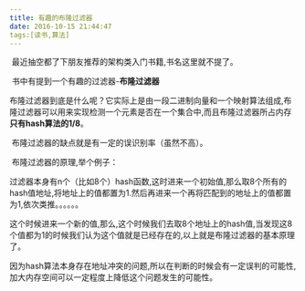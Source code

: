 ```yaml
---
title: 有趣的布隆过滤器
date: 2016-10-15 21:44:47
tags:[读书,算法]
---
```


​	最近抽空都了下朋友推荐的架构类入门书籍,书名这里就不提了。

​	书中有提到一个有趣的过滤器-**布隆过滤器**

​	布隆过滤器到底是什么呢？它实际上是由一段二进制向量和一个映射算法组成,布隆过滤器可以用来实现检测一个元素是否在一个集合中,而且布隆过滤器所占内存**只有hash算法的1/8**。

​	布隆过滤器的缺点就是有一定的误识别率（虽然不高）。

​	布隆过滤器的原理,举个例子：

​	过滤器本身有n个（比如8个）hash函数,这时进来一个初始值,那么取8个所有的hash值地址,将地址上的值都置为1.然后再进来一个再将匹配到的地址上的值都置为1,依次类推。。。。。。

​	这个时候进来一个新的值,那么,这个时候我们去取8个地址上的hash值,当发现这8个值都为1的时候我们认为这个值就是已经存在的,以上就是布隆过滤器的基本原理了。

​	因为hash算法本身存在地址冲突的问题,所以在判断的时候会有一定误判的可能性,加大内存空间可以一定程度上降低这个问题发生的可能性。
